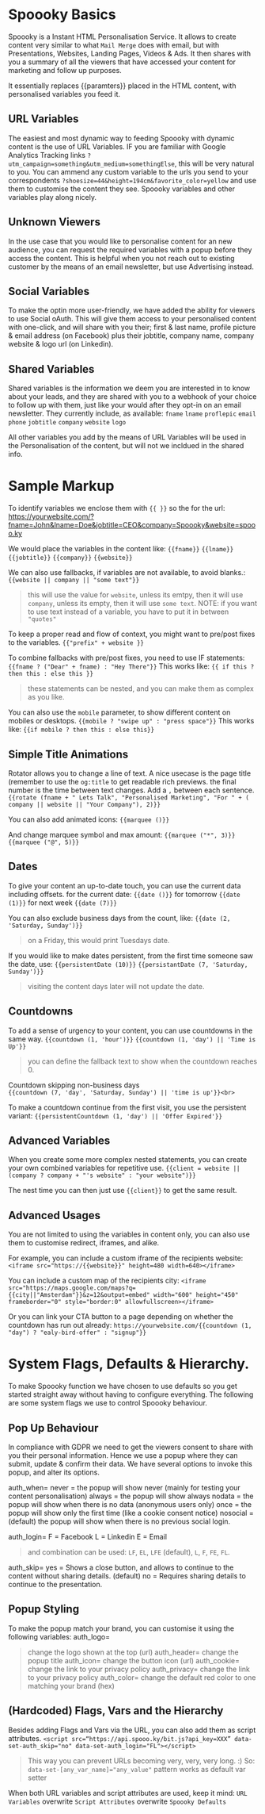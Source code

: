 # Spoooky Basics
Spoooky is a Instant HTML Personalisation Service. It allows to create content very similar to what `Mail Merge` does with email, but with Presentations, Websites, Landing Pages, Videos & Ads. It then shares with you a summary of all the viewers that have accessed your content for marketing and follow up purposes.

It essentially replaces {{paramters}} placed in the HTML content, with personalised variables you feed it. 

## URL Variables
The easiest and most dynamic way to feeding Spoooky with dynamic content is the use of URL Variables. IF you are familiar with Google Analytics Tracking links `?utm_campaign=something&utm_medium=somethingElse`, this will be very natural to you. You can ammend any custom variable to the urls you send to your correspondents `?shoesize=44&height=194cm&favorite_color=yellow` and use them to customise the content they see. Spoooky variables and other variables play along nicely.

## Unknown Viewers
In the use case that you would like to personalise content for an new audience, you can request the required variables with a popup before they access the content. This is helpful when you not reach out to existing customer by the means of an email newsletter, but use Advertising instead.

## Social Variables
To make the optin more user-friendly, we have added the ability for viewers to use Social oAuth. This will give them access to your personalised content with one-click, and will share with you their; first & last name, profile picture  & email address (on Facebook) plus their jobtitle, company name, company website & logo url (on Linkedin). 

## Shared Variables
Shared variables is the information we deem you are interested in to know about your leads, and they are shared with you to a webhook of your choice to follow up with them, just like your would after they opt-in on an email newsletter. They currently include, as available: `fname`
`lname`
`proflepic`
`email`
`phone`
`jobtitle`
`company`
`website`
`logo`

All other variables you add by the means of URL Variables will be used in the Personalisation of the content, but will not we incldued in the shared info.

# Sample Markup
To identify variables we enclose them with `{{ }}` so the for the url: 
https://yourwebsite.com/?fname=John&lname=Doe&jobtitle=CEO&company=Spoooky&website=spooo.ky

We would place the variables in the content like:
`{{fname}}`
`{{lname}}`
`{{jobtitle}}`
`{{company}}`
`{{website}}`

We can also use fallbacks, if variables are not available, to avoid blanks.:
`{{website || company || "some text"}}`
> this will use the value for `website`, unless its emtpy, then it will use `company`, unless its empty, then it will use `some text`.
NOTE: if you want to use text instead of a variable, you have to put it in between `"quotes"`

To keep a proper read and flow of context, you might want to pre/post fixes to the variables.
`{{"prefix" + website }}`

To combine fallbacks with pre/post fixes, you need to use IF statements:
`{{fname ? ("Dear" + fname) : "Hey There"}}`
This works like:
`{{ if this ? then this : else this }}`
> these statements can be nested, and you can make them as complex as you like.

You can also use the `mobile` parameter, to show different content on mobiles or desktops.
`{{mobile ? "swipe up" : "press space"}}`
This works like:
`{{if mobile ? then this : else this}}`

## Simple Title Animations
Rotator allows you to change a line of text. A nice usecase is the page title (remember to use the `og:title` to get readable rich previews. the final number is the time between text changes. Add a `,` between each sentence.
`{{rotate (fname + " Lets Talk", "Personalised Marketing", "For " + ( company || website || "Your Company"), 2)}}`

You can also add animated icons:
`{{marquee ()}}`

And change marquee symbol and max amount:
`{{marquee ("*", 3)}}`
`{{marquee ("@", 5)}}`

## Dates
To give your content an up-to-date touch, you can use the current data including offsets.
for the current date:   `{{date ()}}`
for tomorrow            `{{date (1)}}`
for next week           `{{date (7)}}`

You can also exclude business days from the count, like:
`{{date (2, 'Saturday, Sunday')}}`
> on a Friday, this would print Tuesdays date.

If you would like to make dates persistent, from the first time someone saw the date, use:
`{{persistentDate (10)}}`
`{{persistantDate (7, 'Saturday, Sunday')}}`
> visiting the content days later will not update the date.

## Countdowns
To add a sense of urgency to your content, you can use countdowns in the same way.
`{{countdown (1, 'hour')}}`
`{{countdown (1, 'day') || 'Time is Up'}}`
> you can define the fallback text to show when the countdown reaches 0.

Countdown skipping non-business days <br>
`{{countdown (7, 'day', 'Saturday, Sunday') || 'time is up'}}<br>`

To make a countdown continue from the first visit, you use the persistent variant:
`{{persistentCountdown (1, 'day') || 'Offer Expired'}}`

## Advanced Variables
When you create some more complex nested statements, you can create your own combined variables for repetitive use.
`{{client = website || (company ? company + "'s website" : "your website")}}`

The nest time you can then just use `{{client}}` to get the same result. 

## Advanced Usages
You are not limited to using the variables in content only, you can also use them to customise redirect, iframes, and alike.

For example, you can include a custom iframe of the recipients website:
`<iframe src="https://{{website}}" height=480 width=640></iframe>`

You can include a custom map of the recipients city:
`<iframe src="https://maps.google.com/maps?q={{city||"Amsterdam"}}&z=12&output=embed" width="600" height="450" frameborder="0" style="border:0" allowfullscreen></iframe>`

Or you can link your CTA button to a page depending on whether the countdown has run out already:
`https://yourwebsite.com/{{countdown (1, "day") ? "ealy-bird-offer" : "signup"}}`

# System Flags, Defaults & Hierarchy.
To make Spoooky function we have chosen to use defaults so you get started straight away without having to configure everything. The following are some system flags we use to control Spoooky behaviour.

## Pop Up Behaviour
In compliance with GDPR we need to get the viewers consent to share with you their personal information. Hence we use a popup where they can submit, update & confirm their data. We have several options to invoke this popup, and alter its options.

auth_when=
never = the popup will show never (mainly for testing your content personalisation)
always = the popup will show always
nodata = the popup will show when there is no data (anonymous users only)
once = the popup will show only the first time (like a cookie consent notice)
nosocial = (default) the popup will show when there is no previous social login.

auth_login=
F = Facebook
L = Linkedin
E = Email
> and combination can be used: `LF`, `EL`, `LFE` (default), `L`, `F`, `FE`, `FL`.
 
auth_skip=
yes = Shows a close button, and allows to continue to the content without sharing details. (default)
no = Requires sharing details to continue to the presentation.
 
## Popup Styling
To make the popup match your brand, you can customise it using the following variables:
auth_logo=
> change the logo shown at the top (url)
auth_header=
> change the popup title
auth_icon=
> change the button icon (url)
auth_cookie=
> change the link to your privacy policy
auth_privacy=
> change the link to your privacy policy
auth_color=
> change the default red color to one matching your brand (hex)

## (Hardcoded) Flags, Vars and the Hierarchy
Besides adding Flags and Vars via the URL, you can also add them as script attributes.
`<script src=“https://api.spooo.ky/bit.js?api_key=XXX” data-set-auth_skip="no" data-set-auth_login="FL"></script>`
> This way you can prevent URLs becoming very, very, very long. :)
So: `data-set-[any_var_name]="any_value"` pattern works as default var setter

When both URL variables and script attributes are used, keep it mind:
`URL Variables` overwrite `Script Attributes` overwrite `Spoooky Defaults`


